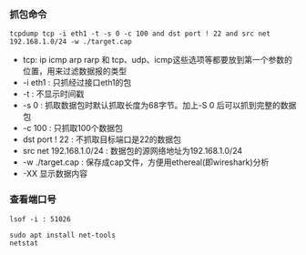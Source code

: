 ### 抓包命令

```shell
tcpdump tcp -i eth1 -t -s 0 -c 100 and dst port ! 22 and src net 192.168.1.0/24 -w ./target.cap
```

- tcp: ip icmp arp rarp 和 tcp、udp、icmp这些选项等都要放到第一个参数的位置，用来过滤数据报的类型
- -i eth1 : 只抓经过接口eth1的包
- -t : 不显示时间戳
- -s 0 : 抓取数据包时默认抓取长度为68字节。加上-S 0 后可以抓到完整的数据包
- -c 100 : 只抓取100个数据包
- dst port ! 22 : 不抓取目标端口是22的数据包
- src net 192.168.1.0/24 : 数据包的源网络地址为192.168.1.0/24
- -w ./target.cap : 保存成cap文件，方便用ethereal(即wireshark)分析
- -XX 显示数据内容

### 查看端口号

```shell
lsof -i : 51026
```

```shell
sudo apt install net-tools
netstat 
```